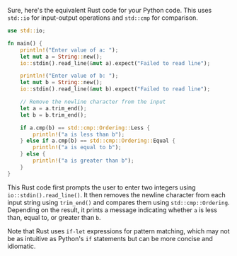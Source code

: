 Sure, here's the equivalent Rust code for your Python code. This uses `std::io` for input-output operations and `std::cmp` for comparison.

```rust
use std::io;

fn main() {
    println!("Enter value of a: ");
    let mut a = String::new();
    io::stdin().read_line(&mut a).expect("Failed to read line");

    println!("Enter value of b: ");
    let mut b = String::new();
    io::stdin().read_line(&mut b).expect("Failed to read line");

    // Remove the newline character from the input
    let a = a.trim_end();
    let b = b.trim_end();

    if a.cmp(b) == std::cmp::Ordering::Less {
        println!("a is less than b");
    } else if a.cmp(b) == std::cmp::Ordering::Equal {
        println!("a is equal to b");
    } else {
        println!("a is greater than b");
    }
}
```

This Rust code first prompts the user to enter two integers using `io::stdin().read_line()`. It then removes the newline character from each input string using `trim_end()` and compares them using `std::cmp::Ordering`. Depending on the result, it prints a message indicating whether `a` is less than, equal to, or greater than `b`.

Note that Rust uses `if-let` expressions for pattern matching, which may not be as intuitive as Python's `if` statements but can be more concise and idiomatic.
